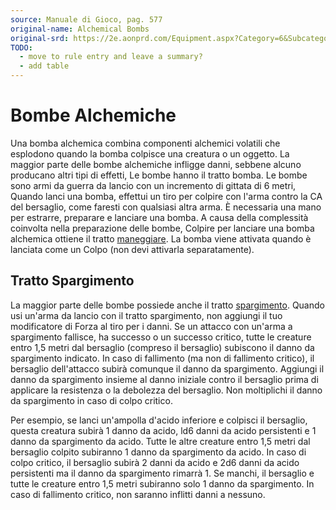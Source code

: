 ```yaml
---
source: Manuale di Gioco, pag. 577
original-name: Alchemical Bombs
original-srd: https://2e.aonprd.com/Equipment.aspx?Category=6&Subcategory=7
TODO:
  - move to rule entry and leave a summary?
  - add table
---
```


# Bombe Alchemiche

Una bomba alchemica combina componenti alchemici volatili che esplodono quando
la bomba colpisce una creatura o un oggetto. La maggior parte delle bombe
alchemiche infligge danni, sebbene alcuno producano altri tipi di effetti, Le
bombe hanno il tratto bomba. Le bombe sono armi da guerra da lancio con un
incremento di gittata di 6 metri, Quando lanci una bomba, effettui un tiro per
colpire con l'arma contro la CA del bersaglio, come faresti con qualsiasi altra
arma. È necessaria una mano per estrarre, preparare e lanciare una bomba. A
causa della complessità coinvolta nella preparazione delle bombe, Colpire per
lanciare una bomba alchemica ottiene il tratto [maneggiare](/tratti/maneggiare).
La bomba viene attivata quando è lanciata come un Colpo (non devi attivarla
separatamente).

## Tratto Spargimento

La maggior parte delle bombe possiede anche il tratto
[spargimento](/tratti/spargimento). Quando usi un'arma da lancio con il tratto
spargimento, non aggiungi il tuo modificatore di Forza al tiro per i danni. Se
un attacco con un'arma a spargimento fallisce, ha successo o un successo
critico, tutte le creature entro 1,5 metri dal bersaglio (compreso il bersaglio)
subiscono il danno da spargimento indicato. In caso di fallimento (ma non di
fallimento critico), il bersaglio dell'attacco subirà comunque il danno da
spargimento. Aggiungi il danno da spargimento insieme al danno iniziale contro
il bersaglio prima di applicare la resistenza o la debolezza del bersaglio. Non
moltiplichi il danno da spargimento in caso di colpo critico.

Per esempio, se lanci un'ampolla d'acido inferiore e colpisci il bersaglio,
questa creatura subirà 1 danno da acido, ld6 danni da acido persistenti e 1
danno da spargimento da acido. Tutte le altre creature entro 1,5 metri dal
bersaglio colpito subiranno 1 danno da spargimento da acido. In caso di colpo
critico, il bersaglio subirà 2 danni da acido e 2d6 danni da acido persistenti
ma il danno da spargimento rimarrà 1. Se manchi, il bersaglio e tutte le
creature entro 1,5 metri subiranno solo 1 danno da spargimento. In caso di
fallimento critico, non saranno inflitti danni a nessuno.
